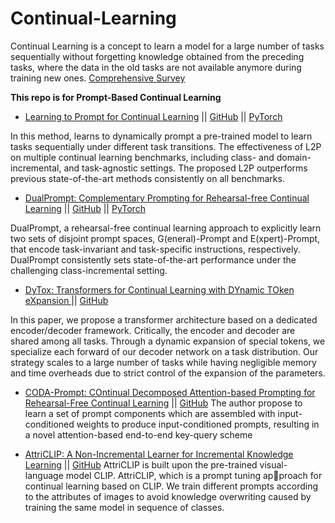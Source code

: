 # Continual-Learning

Continual Learning is a concept to learn a model for a large number of tasks sequentially without forgetting knowledge obtained from the preceding tasks, where the data in the old tasks are not available anymore during training new ones. [Comprehensive Survey](https://arxiv.org/pdf/2302.00487.pdf)

**This repo is for Prompt-Based Continual Learning**

* [Learning to Prompt for Continual Learning](https://arxiv.org/pdf/2112.08654.pdf) || [GitHub](https://github.com/google-research/l2p) || [PyTorch](https://github.com/JH-LEE-KR/l2p-pytorch)

In this method, learns to dynamically prompt a pre-trained model to learn tasks sequentially under different task transitions.
The effectiveness of L2P on multiple continual learning benchmarks, including class- and domain-incremental, and task-agnostic settings. 
The proposed L2P outperforms previous state-of-the-art methods consistently on all benchmarks.

* [DualPrompt: Complementary Prompting for Rehearsal-free Continual Learning](https://arxiv.org/pdf/2204.04799.pdf) || [GitHub](https://github.com/google-research/l2p) || [PyTorch](https://github.com/JH-LEE-KR/dualprompt-pytorch)

DualPrompt, a rehearsal-free continual learning approach to explicitly learn two sets of disjoint prompt spaces, G(eneral)-Prompt
and E(xpert)-Prompt, that encode task-invariant and task-specific instructions, respectively.
DualPrompt consistently sets state-of-the-art performance under the challenging class-incremental setting.

* [DyTox: Transformers for Continual Learning with DYnamic TOken eXpansion
](https://arxiv.org/pdf/2111.11326.pdf) || [GitHub](https://github.com/arthurdouillard/dytox)

In this paper, we propose a transformer architecture based on a dedicated encoder/decoder framework. Critically, the
encoder and decoder are shared among all tasks. Through a dynamic expansion of special tokens, we specialize each
forward of our decoder network on a task distribution. Our strategy scales to a large number of tasks while having
negligible memory and time overheads due to strict control of the expansion of the parameters.

* [CODA-Prompt: COntinual Decomposed Attention-based Prompting for
Rehearsal-Free Continual Learning](https://arxiv.org/pdf/2211.13218.pdf) || [GitHub](https://github.com/GT-RIPL/CODA-Prompt/tree/main)
The author propose to learn a set of prompt components which are assembled with input-conditioned weights to produce input-conditioned prompts,
resulting in a novel attention-based end-to-end key-query scheme

* [AttriCLIP: A Non-Incremental Learner for Incremental Knowledge Learning](https://arxiv.org/pdf/2305.11488.pdf) || [GitHub](https://github.com/bhrqw/AttriCLIP)
AttriCLIP is built upon the pre-trained visual-language model CLIP.
AttriCLIP, which is a prompt tuning approach for continual learning based on CLIP. We train
different prompts according to the attributes of images to avoid knowledge overwriting caused by training the
same model in sequence of classes.





